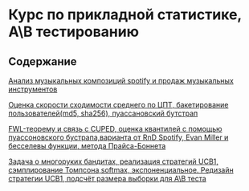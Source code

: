 # Курс по прикладной статистике, A\B тестированию
## Содержание
[Анализ музыкальных композиций spotify и продаж музыкальных инструментов ](hw1.ipynb)

[Оценка скорости сходимости среднего по ЦПТ, бакетирование пользователей(md5, sha256), пуассановский бутстрап](hw2.ipynb)

[FWL-теорему и связь с CUPED, оценка квантилей с помощью пуассоновского бустрапа,варианта от RnD Spotify, Evan Miller и бесселевы функции, метода Прайса-Боннета ](hw3.ipynb)

[Задача о многоруких бандитах, реализация стратегий UCB1, сэмплирование Томпсона,softmax, экспоненциальное. Редизайн стратегии UCB1, подсчёт размера выборки для A\B теста](hw4.ipynb)



